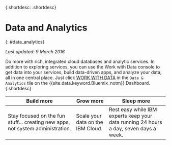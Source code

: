 {:shortdesc: .shortdesc} 

# Data and Analytics
{: #data_analytics}

*Last updated: 9 March 2016*

Do more with rich, integrated cloud databases and analytic services. In addition to exploring services, you can use the Work with Data console to get data into your services, build data-driven apps, and analyze your data, all in one central place. Just click [WORK WITH DATA](https://console.ng.bluemix.net/data/services/) in the `Data & Analytics` tile on the {{site.data.keyword.Bluemix_notm}} Dashboard.
{:shortdesc}


Build more | Grow more | Sleep more
---- | ---- | ----
Stay focused on the fun stuff... creating new apps, not system administration. | Scale your data on the IBM Cloud. | Rest easy while IBM experts keep your data running 24 hours a day, seven days a week.